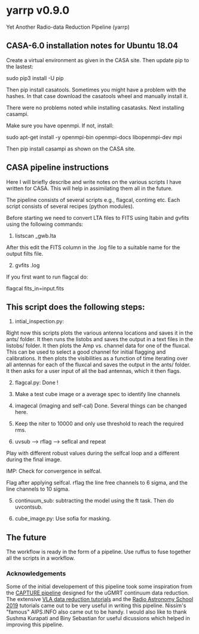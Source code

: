 # yarrp v0.9.0
Yet Another Radio-data Reduction Pipeline (yarrp)

## CASA-6.0 installation notes for Ubuntu 18.04

Create a virtual environment as given in the CASA site. Then update pip to the lastest: 

sudo pip3 install -U pip

Then pip install casatools. Sometimes you might have a problem with the hashes. In that case download the casatools wheel and manually install it. 

There were no problems noted while installing casatasks. Next installing casampi. 

Make sure you have openmpi. If not, install:

sudo apt-get install -y openmpi-bin openmpi-docs libopenmpi-dev mpi

Then pip install casampi as shown on the CASA site.   

## CASA pipeline instructions

Here I will briefly describe and write notes on the various scripts I have written for CASA. This will help in assimilating them all in the future. 

The pipeline consists of several scripts e.g., flagcal, contimg etc. Each script consists of several recipes (python modules). 


Before starting we need to convert LTA files to FITS using ltabin and gvfits using the following commands:

1) listscan <filename>_gwb.lta

After this edit the FITS column in the .log file to a suitable name for the output filts file. 

2) gvfits <filename>.log

If you first want to run flagcal do:

flagcal fits_in=input.fits 

## This script does the following steps:

1) intial_inspection.py: 

Right now this scripts plots the various antenna locations and  saves it in the ants/ folder. It then runs the listobs and saves the output in a text files in the listobs/ folder. It then plots the Amp vs. channel data for one of the fluxcal. This can be used to select a good channel for initial flagging and calibrations. It then plots the visibilities as a function of time iterating over all antennas for each of the fluxcal and saves the output in the ants/ folder. It then asks for a user input of all the bad antennas, which it then flags. 

2) flagcal.py:
   Done !

3) Make a test cube image or a average spec to identify line channels <To be added>

4) imagecal (imaging and self-cal)
   Done. Several things can be changed here. 

1) Keep the niter to 10000 and only use threshold to reach the required rms.

2) uvsub --> rflag --> seflcal and repeat

Play with different robust values during the selfcal loop and a different during the final image. 

IMP: Check for convergence in selfcal. 

Flag after applying selfcal. rflag the line free channels to 6 sigma, and the line channels to 10 sigma. 


5) continuum_sub: subtracting the model using the ft task. Then do uvcontsub. 

6) cube_image.py: Use sofia for masking. 


## The future

The workflow is ready in the form of a pipeline. Use ruffus to fuse together all the scripts in a workflow. 

### Acknowledgements
Some of the initial developement of this pipeline took some inspiration from the [CAPTURE pipeline](https://github.com/ruta-k/uGMRT-pipeline) designed for the uGMRT continuum data reduction. The extensive [VLA data reduction tutorials](https://casaguides.nrao.edu/index.php?title=Main_Page) and the [Radio Astronomy School 2019](http://www.ncra.tifr.res.in/~ruta/ras2019/CASA-tutorial.html) tutorials came out to be very useful in writing this pipeline. Nissim's "famous" AIPS.INFO also came out to be handy. I would also like to thank Sushma Kurapati and Biny Sebastian for useful dicussions which helped in improving this pipeline. 
